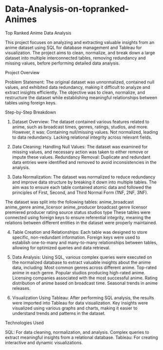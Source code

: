 # Data-Analysis-on-topranked-Animes
Top Ranked Anime Data Analysis

This project focuses on analyzing and extracting valuable insights from an anime dataset using SQL for database management and Tableau for visualization. The project aims to clean, normalize, and break down a large dataset into multiple interconnected tables, removing redundancy and missing values, before performing detailed data analysis.

Project Overview

Problem Statement: The original dataset was unnormalized, contained null values, and exhibited data redundancy, making it difficult to analyze and extract insights efficiently. The objective was to clean, normalize, and restructure the dataset while establishing meaningful relationships between tables using foreign keys.

Step-by-Step Breakdown

1. Dataset Overview: The dataset contained various features related to anime, such as broadcast times, genres, ratings, studios, and more. However, it was: Containing null/missing values. Not normalized, leading to data redundancy. Lacking relational integrity across relevant fields.

2. Data Cleaning: Handling Null Values: The dataset was examined for missing values, and necessary action was taken to either remove or impute these values. Redundancy Removal: Duplicate and redundant data entries were identified and removed to avoid inconsistencies in the analysis.

3. Data Normalization: The dataset was normalized to reduce redundancy and improve data structure by breaking it down into multiple tables. The aim was to ensure each table contained atomic data and followed the principles of First, Second, and Third Normal Form (1NF, 2NF, 3NF).

The dataset was split into the following tables: anime_broadcast anime_genre anime_licensor anime_producer broadcast genre licensor premiered producer rating source status studios type These tables were connected using foreign keys to ensure referential integrity, meaning the relations between different entities in the dataset were properly maintained.

4. Table Creation and Relationships: Each table was designed to store specific, non-redundant information. Foreign keys were used to establish one-to-many and many-to-many relationships between tables, allowing for optimized queries and data retrieval.

5. Data Analysis: Using SQL, various complex queries were executed on the normalized database to extract valuable insights about the anime data, including: Most common genres across different anime. Top-rated anime in each genre. Popular studios producing high-rated anime. Licensing companies associated with the most successful anime. Rating distribution of anime based on broadcast time. Seasonal trends in anime releases.

6. Visualization Using Tableau: After performing SQL analysis, the results were imported into Tableau for data visualization. Key insights were visualized using various graphs and charts, making it easier to understand trends and patterns in the dataset.

Technologies Used

SQL: For data cleaning, normalization, and analysis. Complex queries to extract meaningful insights from a relational database. Tableau: For creating interactive and dynamic visualizations.
